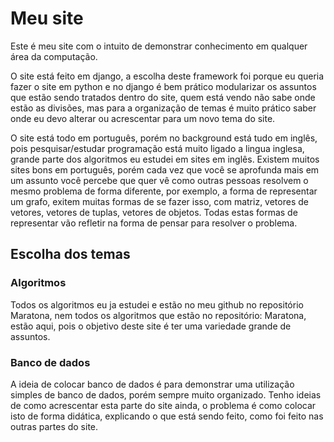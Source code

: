 # Meu site
Este é meu site com o intuito de demonstrar conhecimento em qualquer área da computação.

O site está feito em django, a escolha deste framework foi porque eu queria fazer o site em python e no django é bem prático modularizar os assuntos que estão sendo tratados dentro do site, quem está vendo não sabe onde estão as divisões, mas para a organização de temas é muito prático saber onde eu devo alterar ou acrescentar para um novo tema do site.

O site está todo em português, porém no background está tudo em inglês, pois pesquisar/estudar programação está muito ligado a lingua inglesa, grande parte dos algoritmos eu estudei em sites em inglês. Existem muitos sites bons em português, porém cada vez que você se aprofunda mais em um assunto você percebe que quer vê como outras pessoas resolvem o mesmo problema de forma diferente, por exemplo, a forma de representar um grafo, exitem muitas formas de se fazer isso, com matriz, vetores de vetores, vetores de tuplas, vetores de objetos. Todas estas formas de representar vão refletir na forma de pensar para resolver o problema.
## Escolha dos temas
### Algoritmos
Todos os algoritmos eu ja estudei e estão no meu github no repositório Maratona, nem todos os algoritmos que estão no repositório: Maratona, estão aqui, pois o objetivo deste site é ter uma variedade grande de assuntos.
### Banco de dados
A ideia de colocar banco de dados é para demonstrar uma utilização simples de banco de dados, porém sempre muito organizado. Tenho ideias de como acrescentar esta parte do site ainda, o problema é como colocar isto de forma didática, explicando o que está sendo feito, como foi feito nas outras partes do site.